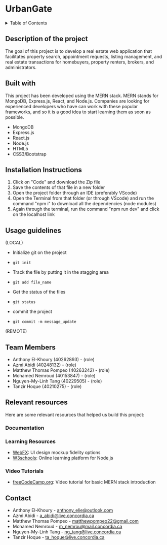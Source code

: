 # UrbanGate

<details>
<summary>Table of Contents</summary>
    
- [Description of the project](#description-of-the-project)
- [Built with](#built-with)
- [Installation Instructions](#installation-instructions)
- [Usage Guidelines](#usage-guidelines)
- [Team Members](#team-members)
- [Relevant resources](#relevant-resources)
    - [Documentation](#documentation)
    - [Learning Resources](#learning-resources)
    - [Video Tutorials](#video-tutorials)
- [Contact](#contact)
</details>

## Description of the project
The goal of this project is to develop a real estate web application that facilitates property search, appointment requests, listing management, and real estate transactions for homebuyers, property renters, brokers, and administrators.

## Built with
This project has been developed using the MERN stack. MERN stands for MongoDB, Express.js, React, and Node.js.
Companies are looking for experienced developers who have can work with these popular frameworks, and so it is a good idea to start learning them as soon as possible.
*  MongoDB
*  Express.js
*  React.js
*  Node.js
*  HTML5
*  CSS3/Bootstrap

## Installation Instructions
1) Click on "Code" and download the Zip file
2) Save the contents of that file in a new folder
3) Open the project folder through an IDE (preferably VScode)
4) Open the Terminal from that folder (or through VScode) and run the command "npm i" to download all the dependencies (node modules)
5) Again through the terminal, run the command "npm run dev" and click on the localhost link

## Usage guidelines

(LOCAL)
* Initialize git on the project
-     git init
* Track the file by putting it in the stagging area
-     git add file_name
* Get the status of the files
-     git status
* commit the project
-     git commit -m message_update

(REMOTE)


## Team Members
- Anthony El-Khoury (40262893) - (role)
- Azmi Abidi (40248132) - (role)
- Matthew Thomas Pompeo (40263242) - (role)
- Mohamed Nemroud (40153847) - (role)
- Nguyen-My-Linh Tang (40229505) - (role)
- Tanzir Hoque (40210275) - (role)

## Relevant resources 
Here are some relevant resources that helped us build this project:

### Documentation

### Learning Resources
- [WebFX](https://www.webfx.com/blog/web-design/design-mockup-fidelity/): UI design mockup fidelity options
- [W3schools](https://www.w3schools.com/nodejs/nodejs_get_started.asp): Online learning platform for Node.js 
### Video Tutorials
- [freeCodeCamp.org](https://www.youtube.com/watch?v=mrHNSanmqQ4&ab_channel=freeCodeCamp.org): Video tutorial for basic MERN stack introduction

## Contact
* Anthony El-Khoury - anthony_elie@outlook.com
* Azmi Abidi - a_abidi@live.concordia.ca
* Matthew Thomas Pompeo - matthewpompeo22@gmail.com
* Mohamed Nemroud - m_nemrou@mail.concordia.ca
* Nguyen-My-Linh Tang - ng_tang@live.concordia.ca
* Tanzir Hoque - ta_hoque@live.concordia.ca

